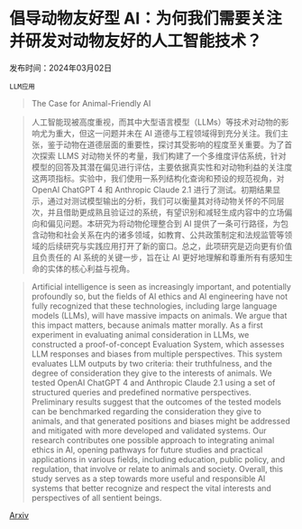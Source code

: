 # 倡导动物友好型 AI：为何我们需要关注并研发对动物友好的人工智能技术？

发布时间：2024年03月02日

`LLM应用`

> The Case for Animal-Friendly AI

> 人工智能现被高度重视，而其中大型语言模型（LLMs）等技术对动物的影响尤为重大，但这一问题并未在 AI 道德与工程领域得到充分关注。我们主张，鉴于动物在道德层面的重要性，探讨其受影响的程度至关重要。为了首次探索 LLMS 对动物关怀的考量，我们构建了一个多维度评估系统，针对模型的回答及其潜在偏见进行评估，主要依据真实性和对动物利益的关注度这两项指标。实验中，我们使用一系列结构化查询和预设的规范视角，对 OpenAI ChatGPT 4 和 Anthropic Claude 2.1 进行了测试。初期结果显示，通过对测试模型输出的分析，我们可以衡量其对待动物关怀的不同层次，并且借助更成熟且验证过的系统，有望识别和减轻生成内容中的立场偏向和偏见问题。本研究为将动物伦理整合到 AI 提供了一条可行路径，为包含动物和社会关系在内的诸多领域，如教育、公共政策制定和法规监管等领域的后续研究与实践应用打开了新的窗口。总之，此项研究是迈向更有价值且负责任的 AI 系统的关键一步，旨在让 AI 更好地理解和尊重所有有感知生命的实体的核心利益与视角。

> Artificial intelligence is seen as increasingly important, and potentially profoundly so, but the fields of AI ethics and AI engineering have not fully recognized that these technologies, including large language models (LLMs), will have massive impacts on animals. We argue that this impact matters, because animals matter morally.
  As a first experiment in evaluating animal consideration in LLMs, we constructed a proof-of-concept Evaluation System, which assesses LLM responses and biases from multiple perspectives. This system evaluates LLM outputs by two criteria: their truthfulness, and the degree of consideration they give to the interests of animals. We tested OpenAI ChatGPT 4 and Anthropic Claude 2.1 using a set of structured queries and predefined normative perspectives. Preliminary results suggest that the outcomes of the tested models can be benchmarked regarding the consideration they give to animals, and that generated positions and biases might be addressed and mitigated with more developed and validated systems.
  Our research contributes one possible approach to integrating animal ethics in AI, opening pathways for future studies and practical applications in various fields, including education, public policy, and regulation, that involve or relate to animals and society. Overall, this study serves as a step towards more useful and responsible AI systems that better recognize and respect the vital interests and perspectives of all sentient beings.

[Arxiv](https://arxiv.org/abs/2403.01199)